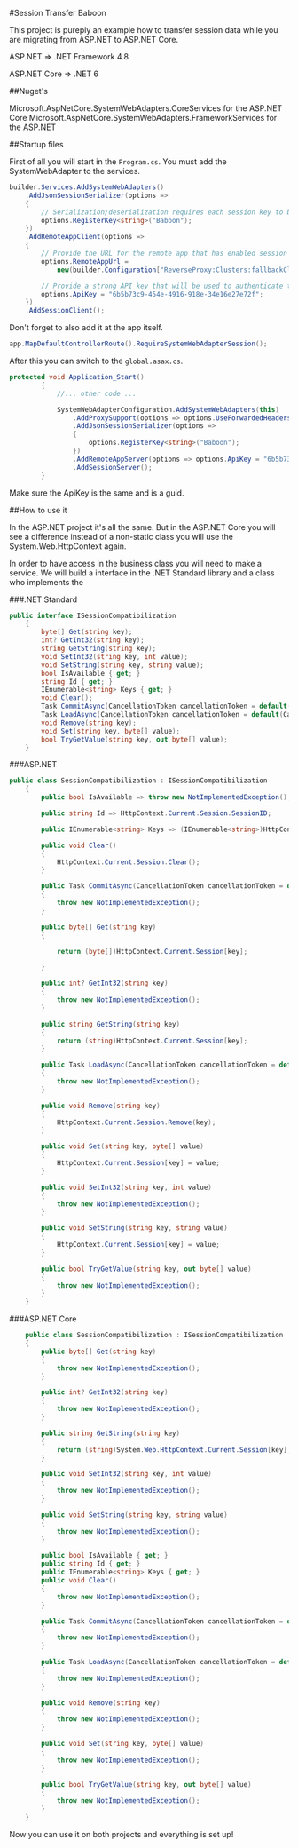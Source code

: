 #Session Transfer Baboon

This project is pureply an example how to transfer session data while you are migrating from ASP.NET to ASP.NET Core.

ASP.NET => .NET Framework 4.8

ASP.NET Core => .NET 6

##Nuget's

Microsoft.AspNetCore.SystemWebAdapters.CoreServices for the ASP.NET Core
Microsoft.AspNetCore.SystemWebAdapters.FrameworkServices for the ASP.NET

##Startup files

First of all you will start in the `Program.cs`. You must add the SystemWebAdapter to the services.

```csharp
builder.Services.AddSystemWebAdapters()
    .AddJsonSessionSerializer(options =>
    {
        // Serialization/deserialization requires each session key to be registered to a type
        options.RegisterKey<string>("Baboon");
    })
    .AddRemoteAppClient(options =>
    {
        // Provide the URL for the remote app that has enabled session querying
        options.RemoteAppUrl =
            new(builder.Configuration["ReverseProxy:Clusters:fallbackCluster:Destinations:fallbackApp:Address"]);

        // Provide a strong API key that will be used to authenticate the request on the remote app for querying the session
        options.ApiKey = "6b5b73c9-454e-4916-918e-34e16e27e72f";
    })
    .AddSessionClient();
```

Don't forget to also add it at the app itself.

```csharp
app.MapDefaultControllerRoute().RequireSystemWebAdapterSession();
```

After this you can switch to the `global.asax.cs`.

```csharp
protected void Application_Start()
        {
            //... other code ...

            SystemWebAdapterConfiguration.AddSystemWebAdapters(this)
                .AddProxySupport(options => options.UseForwardedHeaders = true)
                .AddJsonSessionSerializer(options =>
                {
                    options.RegisterKey<string>("Baboon");
                })
                .AddRemoteAppServer(options => options.ApiKey = "6b5b73c9-454e-4916-918e-34e16e27e72f")
                .AddSessionServer();
        }
```

Make sure the ApiKey is the same and is a guid.

##How to use it

In the ASP.NET project it's all the same. But in the ASP.NET Core you will see a difference instead of a non-static class you will use the System.Web.HttpContext again.

In order to have access in the business class you will need to make a service. We will build a interface in the .NET Standard library and a class who implements the  

###.NET Standard
```csharp
public interface ISessionCompatibilization
    {
        byte[] Get(string key);
        int? GetInt32(string key);
        string GetString(string key);
        void SetInt32(string key, int value);
        void SetString(string key, string value);
        bool IsAvailable { get; }
        string Id { get; }
        IEnumerable<string> Keys { get; }
        void Clear();
        Task CommitAsync(CancellationToken cancellationToken = default(CancellationToken));
        Task LoadAsync(CancellationToken cancellationToken = default(CancellationToken));
        void Remove(string key);
        void Set(string key, byte[] value);
        bool TryGetValue(string key, out byte[] value);
    }
```

###ASP.NET
```csharp
public class SessionCompatibilization : ISessionCompatibilization
    {
        public bool IsAvailable => throw new NotImplementedException();

        public string Id => HttpContext.Current.Session.SessionID;

        public IEnumerable<string> Keys => (IEnumerable<string>)HttpContext.Current.Session.Keys;

        public void Clear()
        {
            HttpContext.Current.Session.Clear();
        }

        public Task CommitAsync(CancellationToken cancellationToken = default(CancellationToken))
        {
            throw new NotImplementedException();
        }

        public byte[] Get(string key)
        {

            return (byte[])HttpContext.Current.Session[key];

        }

        public int? GetInt32(string key)
        {
            throw new NotImplementedException();
        }

        public string GetString(string key)
        {
            return (string)HttpContext.Current.Session[key];
        }

        public Task LoadAsync(CancellationToken cancellationToken = default(CancellationToken))
        {
            throw new NotImplementedException();
        }

        public void Remove(string key)
        {
            HttpContext.Current.Session.Remove(key);
        }

        public void Set(string key, byte[] value)
        {
            HttpContext.Current.Session[key] = value;
        }

        public void SetInt32(string key, int value)
        {
            throw new NotImplementedException();
        }

        public void SetString(string key, string value)
        {
            HttpContext.Current.Session[key] = value;
        }

        public bool TryGetValue(string key, out byte[] value)
        {
            throw new NotImplementedException();
        }
    }
```

###ASP.NET Core
```csharp
    public class SessionCompatibilization : ISessionCompatibilization
    {
        public byte[] Get(string key)
        {
            throw new NotImplementedException();
        }

        public int? GetInt32(string key)
        {
            throw new NotImplementedException();
        }

        public string GetString(string key)
        {
            return (string)System.Web.HttpContext.Current.Session[key];
        }

        public void SetInt32(string key, int value)
        {
            throw new NotImplementedException();
        }

        public void SetString(string key, string value)
        {
            throw new NotImplementedException();
        }

        public bool IsAvailable { get; }
        public string Id { get; }
        public IEnumerable<string> Keys { get; }
        public void Clear()
        {
            throw new NotImplementedException();
        }

        public Task CommitAsync(CancellationToken cancellationToken = default(CancellationToken))
        {
            throw new NotImplementedException();
        }

        public Task LoadAsync(CancellationToken cancellationToken = default(CancellationToken))
        {
            throw new NotImplementedException();
        }

        public void Remove(string key)
        {
            throw new NotImplementedException();
        }

        public void Set(string key, byte[] value)
        {
            throw new NotImplementedException();
        }

        public bool TryGetValue(string key, out byte[] value)
        {
            throw new NotImplementedException();
        }
    }
```

Now you can use it on both projects and everything is set up!
